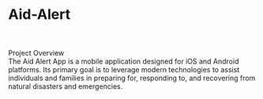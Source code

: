 # Aid-Alert<br><br>
Project Overview<br>
The Aid Alert App is a mobile application designed for iOS and Android platforms. Its primary goal is to leverage modern technologies to assist individuals and families in preparing for, responding to, and recovering from natural disasters and emergencies.

